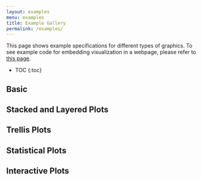 ```yaml
---
layout: examples
menu: examples
title: Example Gallery
permalink: /examples/
---
```


This page shows example specifications for different types of graphics.
To see example code for embedding visualization in a webpage, please refer to [this page](../usage/embed.html).

* TOC
{:toc}

## Basic

<div class="gallery" data-gallery-group="Basic"></div>

## Stacked and Layered Plots

<div class="gallery" data-gallery-group="Stack"></div>

## Trellis Plots

<div class="gallery" data-gallery-group="Trellis"></div>

## Statistical Plots

<div class="gallery" data-gallery-group="Statistical"></div>

## Interactive Plots

<div class="gallery" data-gallery-group="Interactive"></div>
